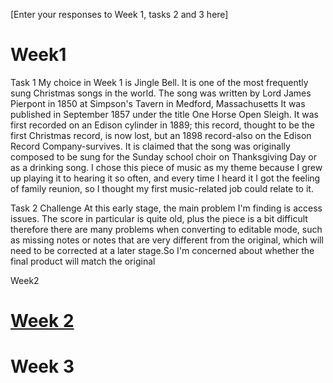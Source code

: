 [Enter your responses to Week 1, tasks 2 and 3 here]

# Week1

Task 1 My choice in Week 1 is Jingle Bell. It is one of the most frequently sung Christmas songs in the world. The song was written by Lord James Pierpont in 1850 at Simpson's Tavern in Medford, Massachusetts It was published in September 1857 under the title One Horse Open Sleigh. It was first recorded on an Edison cylinder in 1889; this record, thought to be the first Christmas record, is now lost, but an 1898 record-also on the Edison Record Company-survives. It is claimed that the song was originally composed to be sung for the Sunday school choir on Thanksgiving Day or as a drinking song. I chose this piece of music as my theme because I grew up playing it to hearing it so often, and every time I heard it I got the feeling of family reunion, so I thought my first music-related job could relate to it.

Task 2 Challenge At this early stage, the main problem I'm finding is access issues. The score in particular is quite old, plus the piece is a bit difficult therefore there are many problems when converting to editable mode, such as missing notes or notes that are very different from the original, which will need to be corrected at a later stage.So I'm concerned about whether the final product will match the original

Week2

# <a href="[https://github.com/2667162Y/MCA-2024/tree/master/Week2](https://github.com/2667162Y/MCA-2024/blob/master/Week2/Week2.md)">Week 2</a>

# Week 3
